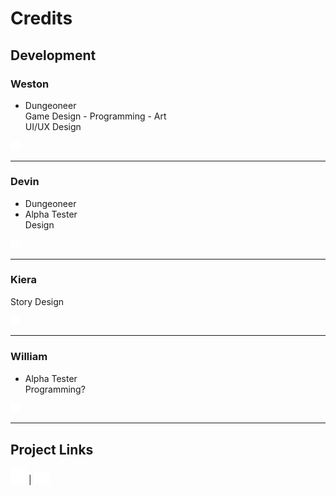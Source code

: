 # Credits

## Development

### Weston
- Dungeoneer  
Game Design - Programming - Art  
UI/UX Design  

[<img src="./ui_resources/credits/github-mark-white.png" alt="Github" width=15/>](https://github.com/westbot657)

---

### Devin
- Dungeoneer  
- Alpha Tester  
Design  

[<img src="./ui_resources/credits/github-mark-white.png" alt="Github" width=15/>](https://github.com/altincloak)

---

### Kiera
Story Design  

[<img src="./ui_resources/credits/github-mark-white.png" alt="Github" width=15/>](https://github.com/pennythoughts1)

---

### William
- Alpha Tester  
Programming?  

[<img src="./ui_resources/credits/github-mark-white.png" alt="Github" width=15/>](https://github.com/wbfw3131)

---

## Project Links
[<img src="./ui_resources/credits/github-mark-white.png" alt="Check out the Github!" width=25>](https://github.com/westbot657/DungeonEngineReleases)
| [<img src="./ui_resources/credits/discord-mark-white.png" alt="Join the Discord server!" width=25/>](https://discord.com/channels/1176833577086881804/1176960240017748048/1176991742503964713)




